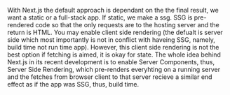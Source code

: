 With Next.js the default approach is dependant on the the final result, we want a static or a full-stack app. If static, we make a ssg. SSG is pre-rendered code so that the only requests are to the hosting server and the return is HTML. You may enable client side rendering (the defualt is server side which most importantly is not in conflict with haveing SSG, namely, build time not run time app). However, this client side rendering is not the best option if fetching is aimed, it is okay for state. The whole idea behind Next.js in its recent development is to enable Server Components, thus, Server Side Rendering, which pre-renders everyhting on a running server and the fetches from browser client to that server recieve a similar end effect as if the app was SSG, thus, build time.